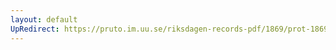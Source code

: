```yaml
---
layout: default
UpRedirect: https://pruto.im.uu.se/riksdagen-records-pdf/1869/prot-1869--ak--127/prot-1869--ak--127_046.pdf
---
```

